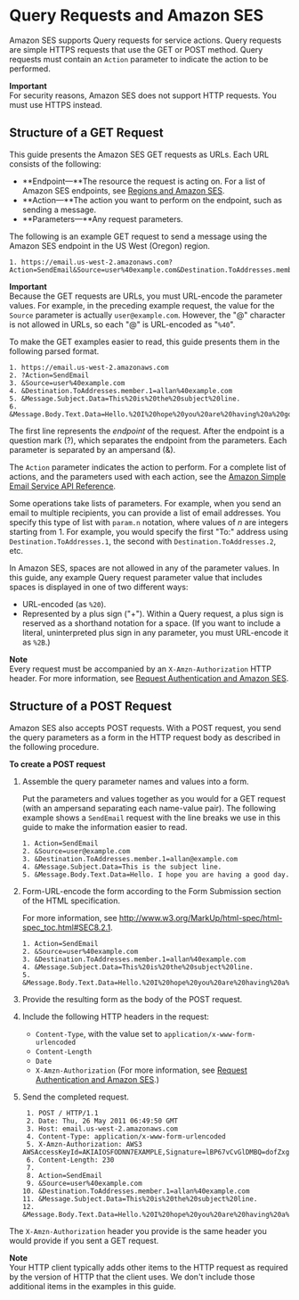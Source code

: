 # Query Requests and Amazon SES<a name="query-interface-requests"></a>

 Amazon SES supports Query requests for service actions\. Query requests are simple HTTPS requests that use the GET or POST method\. Query requests must contain an `Action` parameter to indicate the action to be performed\.

**Important**  
For security reasons, Amazon SES does not support HTTP requests\. You must use HTTPS instead\.

## Structure of a GET Request<a name="query-interface-get-requests"></a>

This guide presents the Amazon SES GET requests as URLs\. Each URL consists of the following:
+ **Endpoint—**The resource the request is acting on\. For a list of Amazon SES endpoints, see [Regions and Amazon SES](regions.md)\.
+ **Action—**The action you want to perform on the endpoint, such as sending a message\.
+ **Parameters—**Any request parameters\.

The following is an example GET request to send a message using the Amazon SES endpoint in the US West \(Oregon\) region\.

```
1. https://email.us-west-2.amazonaws.com?Action=SendEmail&Source=user%40example.com&Destination.ToAddresses.member.1=allan%40example.com&Message.Subject.Data=This%20is%20the%20subject%20line.&Message.Body.Text.Data=Hello.%20I%20hope%20you%20are%20having%20a%20good%20day.
```

**Important**  
Because the GET requests are URLs, you must URL\-encode the parameter values\. For example, in the preceding example request, the value for the `Source` parameter is actually `user@example.com`\. However, the "@" character is not allowed in URLs, so each "@" is URL\-encoded as "`%40`"\.

To make the GET examples easier to read, this guide presents them in the following parsed format\.

```
1. https://email.us-west-2.amazonaws.com
2. ?Action=SendEmail
3. &Source=user%40example.com
4. &Destination.ToAddresses.member.1=allan%40example.com
5. &Message.Subject.Data=This%20is%20the%20subject%20line.
6. &Message.Body.Text.Data=Hello.%20I%20hope%20you%20are%20having%20a%20good%20day.
```

The first line represents the *endpoint* of the request\. After the endpoint is a question mark \(?\), which separates the endpoint from the parameters\. Each parameter is separated by an ampersand \(&\)\.

The `Action` parameter indicates the action to perform\. For a complete list of actions, and the parameters used with each action, see the [Amazon Simple Email Service API Reference](http://docs.aws.amazon.com/ses/latest/APIReference/)\.

Some operations take lists of parameters\. For example, when you send an email to multiple recipients, you can provide a list of email addresses\. You specify this type of list with `param.n` notation, where values of *n* are integers starting from 1\. For example, you would specify the first "To:" address using `Destination.ToAddresses.1`, the second with `Destination.ToAddresses.2`, etc\.

In Amazon SES, spaces are not allowed in any of the parameter values\. In this guide, any example Query request parameter value that includes spaces is displayed in one of two different ways:
+ URL\-encoded \(as `%20`\)\.
+ Represented by a plus sign \("\+"\)\. Within a Query request, a plus sign is reserved as a shorthand notation for a space\. \(If you want to include a literal, uninterpreted plus sign in any parameter, you must URL\-encode it as `%2B`\.\)

**Note**  
Every request must be accompanied by an `X-Amzn-Authorization` HTTP header\. For more information, see [Request Authentication and Amazon SES](query-interface-authentication.md)\.

## Structure of a POST Request<a name="query-interface-post-requests"></a>

Amazon SES also accepts POST requests\. With a POST request, you send the query parameters as a form in the HTTP request body as described in the following procedure\.

**To create a POST request**

1. Assemble the query parameter names and values into a form\.

   Put the parameters and values together as you would for a GET request \(with an ampersand separating each name\-value pair\)\. The following example shows a `SendEmail` request with the line breaks we use in this guide to make the information easier to read\.

   ```
   1. Action=SendEmail
   2. &Source=user@example.com
   3. &Destination.ToAddresses.member.1=allan@example.com
   4. &Message.Subject.Data=This is the subject line.
   5. &Message.Body.Text.Data=Hello. I hope you are having a good day.
   ```

1. Form\-URL\-encode the form according to the Form Submission section of the HTML specification\.

   For more information, see [http://www\.w3\.org/MarkUp/html\-spec/html\-spec\_toc\.html\#SEC8\.2\.1](http://www.w3.org/MarkUp/html-spec/html-spec_toc.html#SEC8.2.1)\.

   ```
   1. Action=SendEmail
   2. &Source=user%40example.com
   3. &Destination.ToAddresses.member.1=allan%40example.com
   4. &Message.Subject.Data=This%20is%20the%20subject%20line.
   5. &Message.Body.Text.Data=Hello.%20I%20hope%20you%20are%20having%20a%20good%20day.
   ```

1. Provide the resulting form as the body of the POST request\.

1. Include the following HTTP headers in the request:
   + `Content-Type`, with the value set to `application/x-www-form-urlencoded`
   + `Content-Length`
   + `Date`
   + `X-Amzn-Authorization` \(For more information, see [Request Authentication and Amazon SES](query-interface-authentication.md)\.\) 

1. Send the completed request\.

   ```
    1. POST / HTTP/1.1
    2. Date: Thu, 26 May 2011 06:49:50 GMT
    3. Host: email.us-west-2.amazonaws.com
    4. Content-Type: application/x-www-form-urlencoded
    5. X-Amzn-Authorization: AWS3 AWSAccessKeyId=AKIAIOSFODNN7EXAMPLE,Signature=lBP67vCvGlDMBQ=dofZxg8E8SUEXAMPLE,Algorithm=HmacSHA256,SignedHeaders=Date;Host
    6. Content-Length: 230
    7. 
    8. Action=SendEmail
    9. &Source=user%40example.com
   10. &Destination.ToAddresses.member.1=allan%40example.com
   11. &Message.Subject.Data=This%20is%20the%20subject%20line.
   12. &Message.Body.Text.Data=Hello.%20I%20hope%20you%20are%20having%20a%20good%20day.
   ```

The `X-Amzn-Authorization` header you provide is the same header you would provide if you sent a GET request\.

**Note**  
Your HTTP client typically adds other items to the HTTP request as required by the version of HTTP that the client uses\. We don't include those additional items in the examples in this guide\.